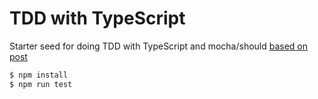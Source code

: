 # TDD with TypeScript

Starter seed for doing TDD with TypeScript and mocha/should [based on post](http://dev.academicwork.se/a-minimal-setup-for-typescript-2/)

```bash
$ npm install
$ npm run test
```

